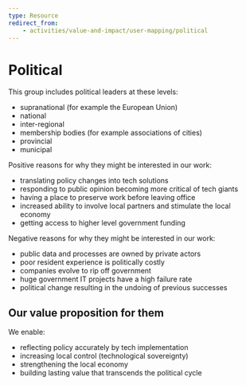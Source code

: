 ```yaml
---
type: Resource
redirect_from:
    - activities/value-and-impact/user-mapping/political
---
```


# Political

This group includes political leaders at these levels:

* supranational (for example the European Union)
* national
* inter-regional
* membership bodies (for example associations of cities)
* provincial
* municipal

Positive reasons for why they might be interested in our work:

* translating policy changes into tech solutions
* responding to public opinion becoming more critical of tech giants
* having a place to preserve work before leaving office
* increased ability to involve local partners and stimulate the local economy
* getting access to higher level government funding

Negative reasons for why they might be interested in our work:

* public data and processes are owned by private actors
* poor resident experience is politically costly
* companies evolve to rip off government
* huge government IT projects have a high failure rate
* political change resulting in the undoing of previous successes

## Our value proposition for them

We enable:

* reflecting policy accurately by tech implementation
* increasing local control (technological sovereignty)
* strengthening the local economy
* building lasting value that transcends the political cycle

